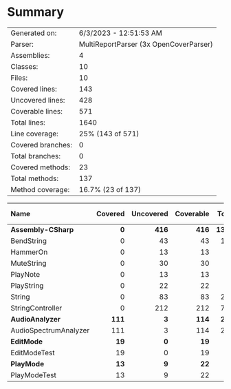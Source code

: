 ﻿# Summary
|||
|:---|:---|
| Generated on: | 6/3/2023 - 12:51:53 AM |
| Parser: | MultiReportParser (3x OpenCoverParser) |
| Assemblies: | 4 |
| Classes: | 10 |
| Files: | 10 |
| Covered lines: | 143 |
| Uncovered lines: | 428 |
| Coverable lines: | 571 |
| Total lines: | 1640 |
| Line coverage: | 25% (143 of 571) |
| Covered branches: | 0 |
| Total branches: | 0 |
| Covered methods: | 23 |
| Total methods: | 137 |
| Method coverage: | 16.7% (23 of 137) |

|**Name**|**Covered**|**Uncovered**|**Coverable**|**Total**|**Line coverage**|**Covered**|**Total**|**Branch coverage**|**Covered**|**Total**|**Method coverage**|
|:---|---:|---:|---:|---:|---:|---:|---:|---:|---:|---:|---:|
|**Assembly-CSharp**|**0**|**416**|**416**|**1307**|**0%**|**0**|**0**|****|**0**|**113**|**0%**|
|BendString|0|43|43|109|0%|0|0||0|8|0%|
|HammerOn|0|13|13|53|0%|0|0||0|5|0%|
|MuteString|0|30|30|90|0%|0|0||0|9|0%|
|PlayNote|0|13|13|41|0%|0|0||0|4|0%|
|PlayString|0|22|22|74|0%|0|0||0|8|0%|
|String|0|83|83|221|0%|0|0||0|14|0%|
|StringController|0|212|212|719|0%|0|0||0|65|0%|
|**AudioAnalyzer**|**111**|**3**|**114**|**225**|**97.3%**|**0**|**0**|****|**17**|**17**|**100%**|
|AudioSpectrumAnalyzer|111|3|114|225|97.3%|0|0||17|17|100%|
|**EditMode**|**19**|**0**|**19**|**48**|**100%**|**0**|**0**|****|**4**|**4**|**100%**|
|EditModeTest|19|0|19|48|100%|0|0||4|4|100%|
|**PlayMode**|**13**|**9**|**22**|**60**|**59%**|**0**|**0**|****|**2**|**3**|**66.6%**|
|PlayModeTest|13|9|22|60|59%|0|0||2|3|66.6%|
